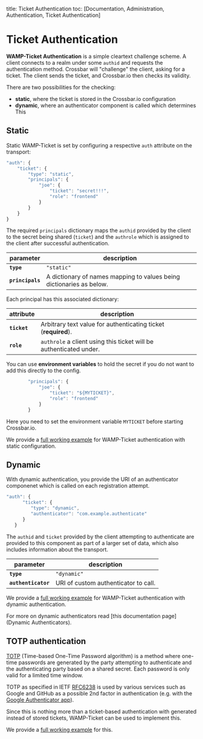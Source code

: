 title: Ticket Authentication
toc: [Documentation, Administration, Authentication, Ticket Authentication]

# Ticket Authentication

**WAMP-Ticket Authentication** is a simple cleartext challenge scheme. A client connects to a realm under some `authid` and requests the authentication method. Crossbar will "challenge" the client, asking for a ticket. The client sends the ticket, and Crossbar.io then checks its validity.

There are two possibilities for the checking:

* **static**, where the ticket is stored in the Crossbar.io configuration
* **dynamic**, where an authenticator component is called which determines This

## Static

Static WAMP-Ticket is set by configuring a respective `auth` attribute on the transport:

```javascript
"auth": {
    "ticket": {
        "type": "static",
        "principals": {
            "joe": {
                "ticket": "secret!!!",
                "role": "frontend"
            }
        }
    }
}
```

The required `principals` dictionary maps the `authid` provided by the client to the secret being shared (`ticket`) and the `authrole` which is assigned to the client after successful authentication.

parameter | description
---|---
**`type`** | `"static"`
**`principals`** | A dictionary of names mapping to values being dictionaries as below.

Each principal has this associated dictionary:

attribute | description
---|---
**`ticket`** | Arbitrary text value for authenticating ticket (**required**).
**`role`** | `authrole` a client using this ticket will be authenticated under.

You can use **environment variables** to hold the secret if you do not want to add this directly to the config.

```javascript
        "principals": {
            "joe": {
                "ticket": "${MYTICKET}",
                "role": "frontend"
            }
        }
```

Here you need to set the environment variable `MYTICKET` before starting Crossbar.io.

We provide a [full working example](https://github.com/crossbario/crossbarexamples/tree/master/authentication/ticket/static) for WAMP-Ticket authentication with static configuration.

## Dynamic

With dynamic authentication, you provide the URI of an authenticator componenet which is called on each registration attempt.

```javascript
"auth": {
      "ticket": {
         "type": "dynamic",
         "authenticator": "com.example.authenticate"
      }
   }
```

The `authid` and `ticket` provided by the client attempting to authenticate are provided to this component as part of a larger set of data, which also includes information about the transport.

parameter | description
---|---
**`type`** | `"dynamic"`
**`authenticator`** | URI of custom authenticator to call.

We provide a [full working example](https://github.com/crossbario/crossbarexamples/tree/master/authentication/ticket/dynamic) for WAMP-Ticket authentication with dynamic authentication.

For more on dynamic authenticators read [this documentation page](Dynamic Authenticators).

## TOTP authentication

[TOTP](https://en.wikipedia.org/wiki/Time-based_One-time_Password_Algorithm) (Time-based One-Time Password algorithm) is a method where one-time passwords are generated by the party attempting to authenticate and the authenticating party based on a shared secret. Each password is only valid for a limited time window.

TOTP as specified in IETF [RFC6238](https://tools.ietf.org/html/rfc6238) is used by various services such as Google and GitHub as a possible 2nd factor in authentication (e.g. with the [Google Authenticator app](https://support.google.com/accounts/answer/1066447?hl=en)).

Since this is nothing more than a ticket-based authentication with generated instead of stored tickets, WAMP-Ticket can be used to implement this.

We provide a [full working example](https://github.com/crossbario/crossbarexamples/tree/master/authentication/ticket/totp) for this.